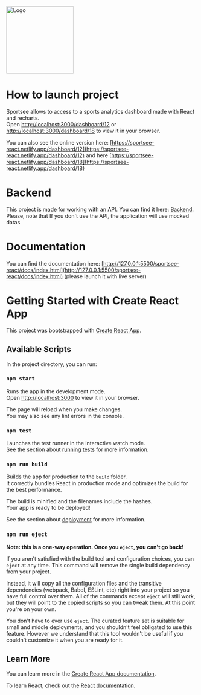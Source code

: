 
<img src="https://sportsee-react.netlify.app/static/media/logo.231a6da56bd8a5133afa.png" alt="Logo" title="Sportsee" width="178" margin-left="250" /> 

# How to launch project
Sportsee allows to access to a sports analytics dashboard made with React and recharts.  
Open [http://localhost:3000/dashboard/12](http://localhost:3000/dashboard/12)  or [http://localhost:3000/dashboard/18](http://localhost:3000/dashboard/18) to view it in your browser.  

You can also see the online version here: [https://sportsee-react.netlify.app/dashboard/12](https://sportsee-react.netlify.app/dashboard/12) and here [https://sportsee-react.netlify.app/dashboard/18](https://sportsee-react.netlify.app/dashboard/18)  

# Backend
This project is made for working with an API. You can find it here: [Backend](https://github.com/OpenClassrooms-Student-Center/P9-front-end-dashboard). Please, note that If you don't use the API, the application will use mocked datas

# Documentation
You can find the documentation here: [http://127.0.0.1:5500/sportsee-react/docs/index.html](http://127.0.0.1:5500/sportsee-react/docs/index.html) (please launch it with live server)

# Getting Started with Create React App

This project was bootstrapped with [Create React App](https://github.com/facebook/create-react-app).

## Available Scripts

In the project directory, you can run:

### `npm start`

Runs the app in the development mode.\
Open [http://localhost:3000](http://localhost:3000) to view it in your browser.

The page will reload when you make changes.\
You may also see any lint errors in the console.

### `npm test`

Launches the test runner in the interactive watch mode.\
See the section about [running tests](https://facebook.github.io/create-react-app/docs/running-tests) for more information.

### `npm run build`

Builds the app for production to the `build` folder.\
It correctly bundles React in production mode and optimizes the build for the best performance.

The build is minified and the filenames include the hashes.\
Your app is ready to be deployed!

See the section about [deployment](https://facebook.github.io/create-react-app/docs/deployment) for more information.

### `npm run eject`

**Note: this is a one-way operation. Once you `eject`, you can't go back!**

If you aren't satisfied with the build tool and configuration choices, you can `eject` at any time. This command will remove the single build dependency from your project.

Instead, it will copy all the configuration files and the transitive dependencies (webpack, Babel, ESLint, etc) right into your project so you have full control over them. All of the commands except `eject` will still work, but they will point to the copied scripts so you can tweak them. At this point you're on your own.

You don't have to ever use `eject`. The curated feature set is suitable for small and middle deployments, and you shouldn't feel obligated to use this feature. However we understand that this tool wouldn't be useful if you couldn't customize it when you are ready for it.

## Learn More

You can learn more in the [Create React App documentation](https://facebook.github.io/create-react-app/docs/getting-started).

To learn React, check out the [React documentation](https://reactjs.org/).